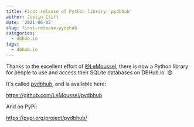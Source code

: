 ```yaml
---
title: First release of Python library 'pydbhub'
author: Justin Clift
date: '2021-06-05'
slug: first-release-pydbhub
categories:
  - dbhub.io
tags:
  - dbhub.io
---
```

Thanks to the excellent effort of [@LeMoussel](https://github.com/LeMoussel),
there is now a Python library for people to use and access their SQLite databases
on DBHub.io. :smile:

It's called [pydbhub](https://github.com/LeMoussel), and is available here:

https://github.com/LeMoussel/pydbhub

And on PyPi:

https://pypi.org/project/pydbhub/
